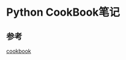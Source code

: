 # Python CookBook笔记

## 参考

[cookbook](https://python3-cookbook.readthedocs.io/zh_CN/latest/c01/p01_unpack_sequence_into_separate_variables.html)